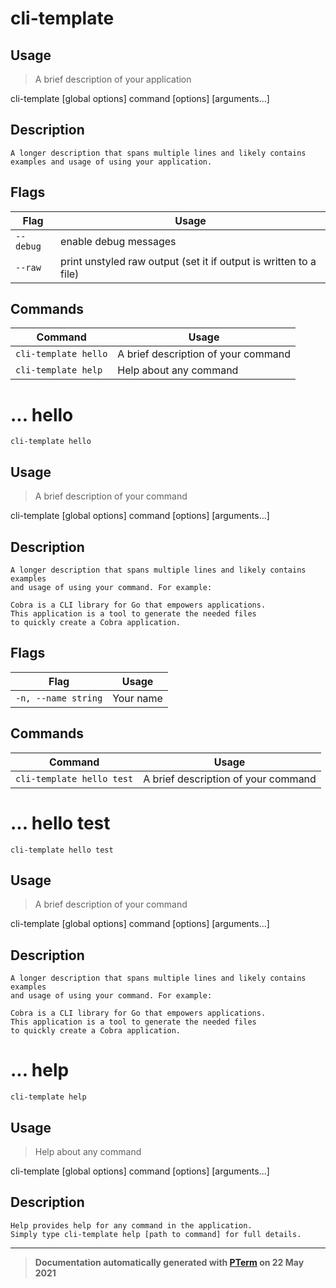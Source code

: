 # cli-template

## Usage
> A brief description of your application

cli-template [global options] command [options] [arguments...]

## Description

```
A longer description that spans multiple lines and likely contains
examples and usage of using your application.
```

## Flags
|Flag|Usage|
|----|-----|
|`--debug`|enable debug messages|
|`--raw`|print unstyled raw output (set it if output is written to a file)|

## Commands
|Command|Usage|
|-------|-----|
|`cli-template hello`|A brief description of your command|
|`cli-template help`|Help about any command|
# ... hello
`cli-template hello`

## Usage
> A brief description of your command

cli-template [global options] command [options] [arguments...]

## Description

```
A longer description that spans multiple lines and likely contains examples
and usage of using your command. For example:

Cobra is a CLI library for Go that empowers applications.
This application is a tool to generate the needed files
to quickly create a Cobra application.
```

## Flags
|Flag|Usage|
|----|-----|
|`-n, --name string`|Your name|

## Commands
|Command|Usage|
|-------|-----|
|`cli-template hello test`|A brief description of your command|
# ... hello test
`cli-template hello test`

## Usage
> A brief description of your command

cli-template [global options] command [options] [arguments...]

## Description

```
A longer description that spans multiple lines and likely contains examples
and usage of using your command. For example:

Cobra is a CLI library for Go that empowers applications.
This application is a tool to generate the needed files
to quickly create a Cobra application.
```
# ... help
`cli-template help`

## Usage
> Help about any command

cli-template [global options] command [options] [arguments...]

## Description

```
Help provides help for any command in the application.
Simply type cli-template help [path to command] for full details.
```


---
> **Documentation automatically generated with [PTerm](https://github.com/pterm/cli-template) on 22 May 2021**
